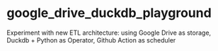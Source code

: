 # google_drive_duckdb_playground
Experiment with new ETL architecture: using Google Drive as storage, Duckdb + Python as Operator, Github Action as scheduler
